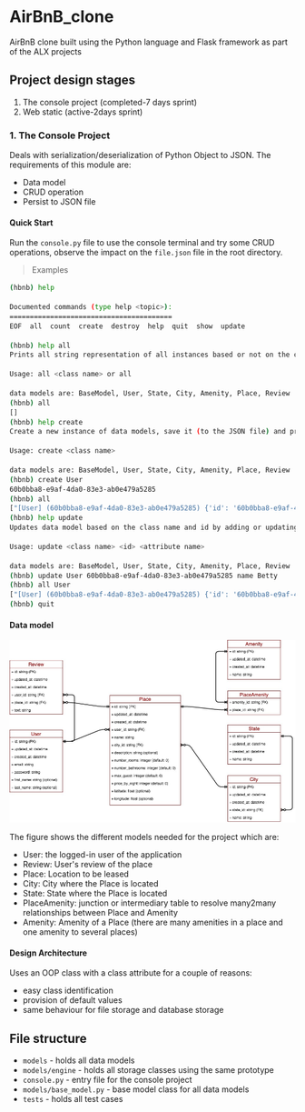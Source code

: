 # AirBnB_clone
AirBnB clone built using the Python language and Flask framework as part of the ALX projects

## Project design stages
1. The console project (completed-7 days sprint)
2. Web static (active-2days sprint)

### 1. The Console Project
Deals with serialization/deserialization of Python Object to JSON. The requirements of this module are:
- Data model
- CRUD operation
- Persist to JSON file

#### Quick Start
Run the `console.py` file to use the console terminal and try some CRUD operations, observe the impact on the `file.json` file in the root directory.
> Examples
```bash
(hbnb) help

Documented commands (type help <topic>):
========================================
EOF  all  count  create  destroy  help  quit  show  update

(hbnb) help all
Prints all string representation of all instances based or not on the class name

Usage: all <class name> or all

data models are: BaseModel, User, State, City, Amenity, Place, Review
(hbnb) all
[]
(hbnb) help create
Create a new instance of data models, save it (to the JSON file) and print the id

Usage: create <class name>

data models are: BaseModel, User, State, City, Amenity, Place, Review
(hbnb) create User
60b0bba8-e9af-4da0-83e3-ab0e479a5285
(hbnb) all
["[User] (60b0bba8-e9af-4da0-83e3-ab0e479a5285) {'id': '60b0bba8-e9af-4da0-83e3-ab0e479a5285', 'created_at': datetime.datetime(2023, 8, 20, 9, 12, 59, 700603), 'updated_at': datetime.datetime(2023, 8, 20, 9, 12, 59, 700623)}"]
(hbnb) help update
Updates data model based on the class name and id by adding or updating attribute

Usage: update <class name> <id> <attribute name> 

data models are: BaseModel, User, State, City, Amenity, Place, Review
(hbnb) update User 60b0bba8-e9af-4da0-83e3-ab0e479a5285 name Betty
(hbnb) all User
["[User] (60b0bba8-e9af-4da0-83e3-ab0e479a5285) {'id': '60b0bba8-e9af-4da0-83e3-ab0e479a5285', 'created_at': datetime.datetime(2023, 8, 20, 9, 12, 59, 700603), 'updated_at': datetime.datetime(2023, 8, 20, 9, 12, 59, 700623), 'name': 'Betty'}"]
(hbnb) quit
```
#### Data model
![Alt text](datamodel.jpg)

The figure shows the different models needed for the project which are:
- User: the logged-in user of the application
- Review: User's review of the place
- Place: Location to be leased
- City: City where the Place is located
- State: State where the Place is located
- PlaceAmenity: junction or intermediary table to resolve many2many relationships between Place and Amenity
- Amenity: Amenity of a Place (there are many amenities in a place and one amenity to several places)

#### Design Architecture
Uses an OOP class with a class attribute for a couple of reasons:
- easy class identification
- provision of default values
- same behaviour for file storage and database storage


## File structure
- `models` - holds all data models
- `models/engine` - holds all storage classes using the same prototype
- `console.py` - entry file for the console project
- `models/base_model.py` - base model class for all data models
- `tests` - holds all test cases
